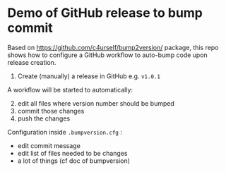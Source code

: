 # Demo of GitHub release to bump commit

Based on https://github.com/c4urself/bump2version/ package, this repo shows how to configure a GitHub workflow to auto-bump code upon release creation.

1. Create (manually) a release in GitHub e.g. `v1.0.1`

A workflow will be started to automatically:

2. edit all files where version number should be bumped
3. commit those changes
4. push the changes

Configuration inside `.bumpversion.cfg` :
- edit commit message
- edit list of files needed to be changes
- a lot of things (cf doc of bumpversion)
